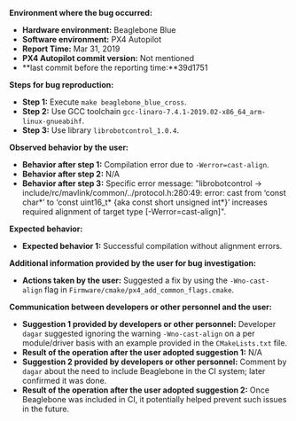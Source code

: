 **Environment where the bug occurred:**

- **Hardware environment:** Beaglebone Blue
- **Software environment:** PX4 Autopilot
- **Report Time:** Mar 31, 2019
- **PX4 Autopilot commit version:** Not mentioned
- **last commit before the reporting time:**39d1751

**Steps for bug reproduction:**

- **Step 1:** Execute `make beaglebone_blue_cross`.
- **Step 2:** Use GCC toolchain `gcc-linaro-7.4.1-2019.02-x86_64_arm-linux-gnueabihf`.
- **Step 3:** Use library `librobotcontrol_1.0.4`.

**Observed behavior by the user:**

- **Behavior after step 1:** Compilation error due to `-Werror=cast-align`.
- **Behavior after step 2:** N/A
- **Behavior after step 3:** Specific error message: "librobotcontrol -> include/rc/mavlink/common/../protocol.h:280:49: error: cast from ‘const char*’ to ‘const uint16_t* {aka const short unsigned int*}’ increases required alignment of target type [-Werror=cast-align]".

**Expected behavior:**

- **Expected behavior 1:** Successful compilation without alignment errors.

**Additional information provided by the user for bug investigation:**

- **Actions taken by the user:** Suggested a fix by using the `-Wno-cast-align` flag in `Firmware/cmake/px4_add_common_flags.cmake`.

**Communication between developers or other personnel and the user:**

- **Suggestion 1 provided by developers or other personnel:** Developer `dagar` suggested ignoring the warning `-Wno-cast-align` on a per module/driver basis with an example provided in the `CMakeLists.txt` file.
- **Result of the operation after the user adopted suggestion 1:** N/A
- **Suggestion 2 provided by developers or other personnel:** Comment by `dagar` about the need to include Beaglebone in the CI system; later confirmed it was done.
- **Result of the operation after the user adopted suggestion 2:** Once Beaglebone was included in CI, it potentially helped prevent such issues in the future.

